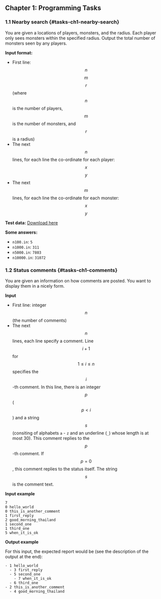 ## Chapter 1: Programming Tasks

### 1.1 Nearby search {#tasks-ch1-nearby-search}

You are given a locations of players, monsters, and the radius. Each player only sees monsters within the specified radius.  Output the total number of monsters seen by any players.

**Input format:**

* First line: $$n$$ $$m$$ $$r$$ (where $$n$$ is the number of players, $$m$$ is the number of monsters, and $$r$$ is a radius)
* The next $$n$$ lines, for each line the co-ordinate for each player: $$x$$ $$y$$
* The next $$m$$ lines, for each line the co-ordinate for each monster: $$x$$ $$y$$ 

**Test data:** [Download here](http://theory.cpe.ku.ac.th/~jittat/courses/01204212/tasks/nearby/)

**Some answers:**

* `n100.in`: `5`
* `n1000.in`: `311`
* `n5000.in`: `7803`
* `n10000.in`: `31072` 

### 1.2 Status comments {#tasks-ch1-comments}

You are given an information on how comments are posted. You want to display them in a nicely form.

**Input**

* First line: integer $$n$$ (the number of comments)
* The next $$n$$ lines, each line specify a comment. Line $$i + 1$$ for $$1\leq i\leq n$$ specifies the $$i$$-th comment. In this line, there is an integer $$p$$ ($$p \lt i$$) and a string $$s$$ (consiting of alphabets `a` - `z` and an underline (`_`) whose length is at most 30). This comment replies to the $$p$$-th comment. If $$p=0$$, this comment replies to the status itself. The string $$s$$ is the comment text. 

**Input example**

```
7
0 hello_world
0 this_is_another_comment
1 first_reply
2 good_morning_thailand
1 second_one
1 third_one
5 when_it_is_ok
```

**Output example**

For this input, the expected report would be (see the description of the output at the end):

```
- 1 hello_world
  - 3 first_reply
  - 5 second_one
    - 7 when_it_is_ok
  - 6 third_one
- 2 this_is_another_comment
  - 4 good_morning_thailand
```


